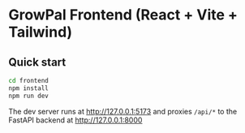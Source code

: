 # GrowPal Frontend (React + Vite + Tailwind)

## Quick start
```bash
cd frontend
npm install
npm run dev
```

The dev server runs at http://127.0.0.1:5173 and proxies `/api/*` to the FastAPI backend at http://127.0.0.1:8000
